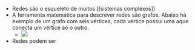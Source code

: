 - Redes são o esqueleto de muitos [[sistemas complexos]]
- A ferramenta matemática para descrever redes são grafos. Abaixo há exemplo de um grafo com seis vértices, cada vértice possui uma aque conecta um vértice ao o outro.
	- ![](https://upload.wikimedia.org/wikipedia/commons/thumb/5/5b/6n-graf.svg/220px-6n-graf.svg.png)
- Redes podem ser